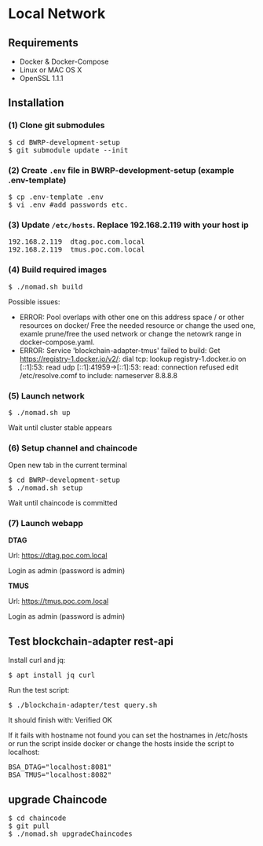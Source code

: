 # Local Network

## Requirements

* Docker & Docker-Compose
* Linux or MAC OS X
* OpenSSL 1.1.1

## Installation

### (1) Clone git submodules

<pre>
$ cd BWRP-development-setup
$ git submodule update --init
</pre>

### (2) Create ``.env`` file in BWRP-development-setup (example .env-template)

<pre>
$ cp .env-template .env
$ vi .env #add passwords etc.
</pre>

### (3) Update ``/etc/hosts``. Replace 192.168.2.119 with your host ip

<pre>
192.168.2.119  dtag.poc.com.local
192.168.2.119  tmus.poc.com.local
</pre>

### (4) Build required images

<pre>
$ ./nomad.sh build
</pre>

Possible issues:
-  ERROR: Pool overlaps with other one on this address space / or other resources on docker/
Free the needed resource or change the used one, examle prune/free the used network or change the netowrk range in docker-compose.yaml.
-  ERROR: Service 'blockchain-adapter-tmus' failed to build: Get https://registry-1.docker.io/v2/: dial tcp: lookup registry-1.docker.io on [::1]:53: read udp [::1]:41959->[::1]:53: read: connection refused
edit /etc/resolve.comf to include:
nameserver 8.8.8.8

### (5) Launch network

<pre>
$ ./nomad.sh up
</pre>

Wait until cluster stable appears

### (6) Setup channel and chaincode

Open new tab in the current terminal

<pre>
$ cd BWRP-development-setup
$ ./nomad.sh setup
</pre>

Wait until chaincode is committed

### (7) Launch webapp

**DTAG**

Url: https://dtag.poc.com.local


Login as admin (password is admin)

**TMUS**

Url: https://tmus.poc.com.local


Login as admin (password is admin)

## Test blockchain-adapter rest-api

Install curl and jq:
<pre>
$ apt install jq curl
</pre>

Run the test script:
<pre>
$ ./blockchain-adapter/test_query.sh
</pre>

It should finish with:  Verified OK

If it fails with hostname not found you can set the hostnames in /etc/hosts or run the script inside docker or change the hosts inside the script to localhost:
<pre>
BSA_DTAG="localhost:8081"
BSA_TMUS="localhost:8082"
</pre>

## upgrade Chaincode

<pre>
$ cd chaincode
$ git pull
$ ./nomad.sh upgradeChaincodes
</pre>
